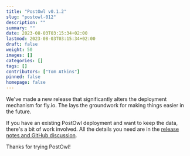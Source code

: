 ```yaml
---
title: "PostOwl v0.1.2"
slug: "postowl-012"
description: ""
summary: ""
date: 2023-08-03T03:15:34+02:00
lastmod: 2023-08-03T03:15:34+02:00
draft: false
weight: 50
images: []
categories: []
tags: []
contributors: ["Tom Atkins"]
pinned: false
homepage: false
---
```


We've made a new release that significantly alters the deployment mechanism for fly.io. The lays the groundwork for making things easier in the future.

If you have an existing PostOwl deployment and want to keep the data, there's a bit of work involved. All the details you need are in the [release notes and GitHub discussion](https://github.com/PostOwl/postowl/discussions/28).

Thanks for trying PostOwl!
